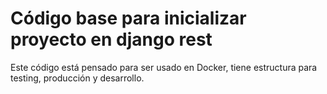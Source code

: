 # Código base para inicializar proyecto en django rest

Este código está pensado para ser usado en Docker, tiene estructura para testing, producción y desarrollo.


